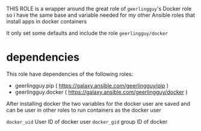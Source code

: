 THIS ROLE is a wrapper around the great role of `geerlingguy`'s Docker role so i have the same base and variable needed for my other Ansible roles that install apps in docker containers

It only set some defaults and include the role `geerlingguy/docker`

dependencies
============
This role have dependencies of the following roles:
- geerlingguy.pip     ( https://galaxy.ansible.com/geerlingguy/pip )
- geerlingguy.docker  ( https://galaxy.ansible.com/geerlingguy/docker )


After installing docker the two variables for the docker user are saved and can be user in other roles to run containers as the docker user

`docker_uid` User ID of docker user
`docker_gid` group ID of docker
